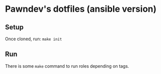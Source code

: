 # Pawndev's dotfiles (ansible version)

## Setup
Once cloned, run: `make init`

## Run
There is some `make` command to run roles depending on tags.
